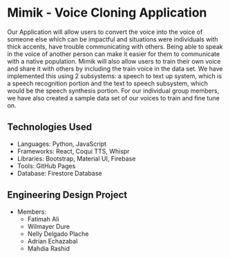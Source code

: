# Mimik - Voice Cloning Application
Our Application will allow users to convert the voice into the voice of someone else which can be impactful and situations were individuals with thick accents, have trouble communicating with others. Being able to speak in the voice of another person can make it easier for them to communicate with a native population. Mimik will also allow users to train their own voice and share it with others by including the train voice in the data set. We have implemented this using 2 subsystems: a speech to text up system, which is a speech recognition portion and the text to speech subsystem, which would be the speech synthesis portion. For our individual group members, we have also created a sample data set of our voices to train and fine tune on. 

## Technologies Used 
- Languages: Python, JavaScript 
- Frameworks: React, Coqui TTS, Whispr
- Libraries: Bootstrap, Material UI, Firebase
- Tools: GitHub Pages 
- Database: Firestore Database

## Engineering Design Project 
- Members:
  - Fatimah Ali
  - Wilmayer Dure
  - Nelly Delgado Plache 
  - Adrian Echazabal
  - Mahdia Rashid 
